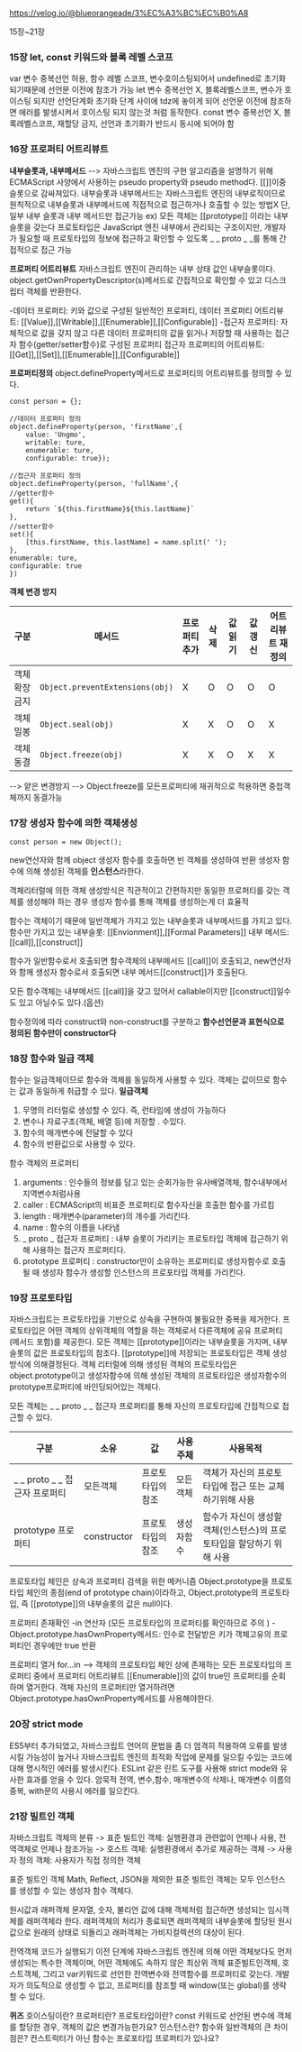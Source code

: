 https://velog.io/@blueorangeade/3%EC%A3%BC%EC%B0%A8

15장~21장

### 15장 let, const 키워드와 블록 레벨 스코프
var 
변수 중복선언 허용, 함수 레벨 스코프, 
변수호이스팅되어서 undefined로 초기화 되기때문에 선언문 이전에 참조가 가능
let
변수 중복선언 X, 블록레벨스코프, 변수가 호이스팅 되지만 
선언단계화 초기화 단계 사이에 tdz에 놓이게 되어 선언문 이전에 참조하면 에러를 발생시켜서 호이스팅 되지 않는것 처럼 동작한다.
const
변수 중복선언 X, 블록레벨스코프, 재할당 금지,
선언과 초기화가 반드시 동시에 되어야 함


### 16장 프로퍼티 어트리뷰트

**내부슬롯과, 내부메서드** --> 자바스크립트 엔진의 구현 알고리즘을 설명하기 위해 
ECMAScript 사양에서 사용하는 pseudo property와 pseudo method다.
[[]]이중슬롯으로 감싸져있다. 
내부슬롯과 내부메서드는 자바스크립트 엔진의 내부로직이므로 원칙적으로 내부슬롯과 내부메서드에 직접적으로 접근하거나 호출할 수 있는 방법X 
단, 일부 내부 슬롯과 내부 메서드만 접근가능
ex) 모든 객체는 [[prototype]] 이라는 내부슬롯을 갖는다
프로토타입은 JavaScript 엔진 내부에서 관리되는 구조이지만, 개발자가 필요할 때 프로토타입의 정보에 접근하고 확인할 수 있도록 _ _ proto _ _를 통해 간접적으로 접근 가능 

**프로퍼티 어트리뷰트**
자바스크립트 엔진이 관리하는 내부 상태 값인 내부슬롯이다.
object.getOwnPropertyDescriptor(s)메서드로 간접적으로 확인할 수 있고 디스크립터 객체를 반환한다. 

-데이터 프로퍼티: 키와 값으로 구성된 일반적인 프로퍼티, 
데이터 프로퍼티 어트리뷰트: [[Value]],[[Writable]],[[Enumerable]],[[Configurable]]
-접근자 프로퍼티: 자체적으로 값을 갖지 않고 다른 데이터 프로퍼티의 값을 읽거나 저장할 때 사용하는 접근자 함수(getter/setter함수)로 구성된 프로퍼티
접근자 프로퍼티의 어트리뷰트: [[Get]],[[Set]],[[Enumerable]],[[Configurable]]

**프로퍼티정의**
object.defineProperty메서드로 
프로퍼티의 어트리뷰트를 정의할 수 있다.
```
const person = {};

//데이터 프로퍼티 정의
object.defineProperty(person, 'firstName',{
	value: 'Ungmo',
	writable: ture,
	enumerable: ture,
	configurable: true});

//접근자 프로퍼티 정의
object.defineProperty(person, 'fullName',{
//getter함수
get(){
	return `${this.firstName}${this.lastName}`
},
//setter함수
set(){
	[this.firstName, this.lastName] = name.split(' ');
},
enumerable: ture,
configurable: true
})
```

**객체 변경 방지**

| 구분   | 메서드               | 프로퍼티 추가 | 삭제 | 값 읽기 | 값 갱신 | 어트리뷰트 재정의 |
|--------|----------------------|---------------|------|---------|---------|------------------|
| 객체 확장 금지 | `Object.preventExtensions(obj)` | X             | O    | O       | O       | O                |
| 객체 밀봉   | `Object.seal(obj)`    | X             | X    | O       | O       | X                |
| 객체 동결   | `Object.freeze(obj)`  | X             | X    | O       | X       | X                |

--> 얕은 변경방지
--> Object.freeze를 모든프로퍼티에 재귀적으로 적용하면 중첩객체까지 동결가능

### 17장 생성자 함수에 의한 객체생성
```
const person = new Object();
```
new연산자와 함께 object 생성자 함수를 호출하면 빈 객체를 생성하여 반환
생성자 함수에 의해 생성된 객체를 **인스턴스**라한다.

객체리터럴에 의한 객체 생성방식은 직관적이고 간편하지만 동일한 프로퍼티를 갖는 객체를 생성해야 하는 경우 생성자 함수를 통해 객체를 생성하는게 더 효율적

함수는 객체이기 때문에 일반객체가 가지고 있는 내부슬롯과 내부메서드를 가지고 있다. 
함수만 가지고 있는
내부슬롯: [[Envionment]],[[Formal Parameters]]
내부 메서드: [[call]],[[construct]]

함수가 일반함수로서 호출되면 함수객체의 내부메서드 [[call]]이 호출되고,
new연산자와 함께 생성자 함수로서 호출되면 내부 메서드[[construct]]가 호출된다.

모든 함수객체는 내부메서드 [[call]]을 갖고 있어서 callable이지만
[[construct]]일수도 있고 아닐수도 있다.(옵션)

함수정의에 따라 construct와 non-construct를 구분하고
**함수선언문과 표현식으로 정의된 함수만이 constructor다**

### 18장 함수와 일급 객체

함수는 일급객체이므로 함수와 객체를 동일하게 사용할 수 있다.
객체는 값이므로 함수는 값과 동일하게 취급할 수 있다.
**일급객체**
1. 무명의 리터럴로 생성할 수 있다. 즉, 런타임에 생성이 가능하다
2. 변수나 자료구조(객체, 배열 등)에 저장할 . 수있다.
3. 함수의 매개변수에 전달할 수 있다
4. 함수의 반환값으로 사용할 수 있다.

함수 객체의 프로퍼티
1. arguments
: 인수들의 정보를 담고 있는 순회가능한 유사배열객체, 함수내부에서 지역변수처럼사용
2. caller
: ECMAScript의 비표준 프로퍼티로 함수자신을 호출한 함수를 가르킴
3. length
: 매개변수(parameter)의 개수를 가리킨다.
4. name
: 함수의 이름을 나타냄
5.  _ proto _ 접근자 프로퍼티
: 내부 슬롯이 가리키는 프로토타입 객체에 접근하기 위해 사용하는 접근자 프로퍼티다.
6. prototype 프로퍼티
: constructor만이 소유하는 프로퍼티로 
생성자함수로 호출될 때 생성자 함수가 생성할 인스턴스의 프로포타입 객체를 가리킨다. 


### 19장 프로토타입

자바스크립트는 프로토타입을 기반으로 상속을 구현하여 불필요한 중복을 제거한다.
프로토타입은 어떤 객체의 상위객체의 역할을 하는 객체로서 다른객체에 공유 프로퍼티(메서드 포함)를 제공한다. 
모든 객체는 [[prototype]]이라는 내부슬롯을 가지며, 내부슬롯의 값은 프로토타입의 참조다. [[prototype]]에 저장되는 프로토타입은 객체 생성방식에 의해결정된다. 객체 리터럴에 의해 생성된 객체의 프로토타입은 object.prototype이고 생성자함수에 의해 생성된 객체의 프로토타입은 생성자함수의 prototype프로퍼티에 바인딩되어있는 객체다. 

모든 객체는 _ _ proto _ _ 접근자 프로퍼티를 통해 자신의 프로토타입에 간접적으로 접근할 수 있다. 

| 구분 | 소유 | 값 | 사용주체 | 사용목적 |
|-------|-------|-------|-------|-------|
| _ _ proto _ _  접근자 프로퍼티| 모든객체 | 프로토타입의 참조 | 모든객체 | 객체가 자신의 프로토타입에 접근 또는 교체하기위해 사용 |
| prototype 프로퍼티 | constructor | 프로토타입의 참조 | 생성자함수 |  함수가 자신이 생성할 객체(인스턴스)의 프로토타입을 할당하기 위해 사용 |
프로토타입 체인은 상속과 프로퍼티 검색을 위한 메커니즘
Object.prototype을 프로토타입 체인의 종점(end of prototype chain)이라하고, Object.prototype의 프로토타입, 즉 [[prototype]]의 내부슬롯의 값은 null이다. 

프로퍼티 존재확인 
-in 연산자  (모든 프로토타입의 프로퍼티를 확인하므로 주의 )
-Object.prototype.hasOwnProperty메서드: 인수로 전달받은 키가 객체고유의 프로퍼티인 경우에만 true 반환 

프로퍼티 열거
for...in
--> 객체의 프로토타입 체인 상에 존재하는 모든 프로토타입의 프로퍼티 중에서 프로퍼티 어트리뷰트 [[Enumerable]]의 값이 true인 프로퍼티를 순회하며 열거한다. 객체 자신의 프로퍼티만 열거하려면 Object.prototype.hasOwnProperty메서드를 사용해야한다. 


### 20장 strict mode

ES5부터 추가되었고, 자바스크립트 언어의 문법을 좀 더 엄격히 적용하여 오류를 발생시킬 가능성이 높거나 자바스크립트 엔진의 최적화 작업에 문제를 일으킬 수있는 코드에 대해 명시적인 에러를 발생시킨다. 
ESLint 같은 린트 도구를 사용해 strict mode와 유사한 효과를 얻을 수 있다. 암묵적 전역, 변수,함수, 매개변수의 삭제나, 매개변수 이름의 중복, with문의 사용시 에러를 일으킨다. 


### 21장 빌트인 객체

자바스크립트 객체의 분류
-> 표준 빌트인 객체: 실행환경과 관련없이 언제나 사용, 전역객체로 언제나 참조가능
-> 호스트 객체: 실행환경에서 추가로 제공하는 객체
-> 사용자 정의 객체: 사용자가 직접 정의한 객체 

표준 빌트인 객체
Math, Reflect, JSON을 제외한 표준 빌트인 객체는 모두 인스턴스를 생성할 수 있는 생성자 함수 객체다. 

원시값과 래퍼객체
문자열, 숫자, 불리언 값에 대해 객체처럼 접근하면 생성되는 임시객체를 래퍼객체라 한다. 래퍼객체의 처리가 종료되면 래퍼객체의 내부슬롯에 할당된 원시값으로 원래의 상태로 되돌리고 래퍼객체는 가비지컬렉션의 대상이 된다. 

전역객체
코드가 실행되기 이전 단계에 자바스크립트 엔진에 의해 어떤 객체보다도 먼저 생성되는 특수한 객체이며, 어떤 객체에도 속하지 않은 최상위 객체
표준빌트인객체, 호스트객체, 그리고 var키워드로 선언한 전역변수와 전역함수를 프로퍼티로 갖는다. 개발자가 의도적으로 생성할 수 없고, 프로퍼티를 참조할 때 window(또는 global)를 생략할 수 있다. 






**퀴즈**
호이스팅이란?
프로퍼티란?
프로토타입이란?
const 키워드로 선언된 변수에 객체를 할당한 경우, 객체의 값은 변경가능한가요?
인스턴스란?
함수와 일반객체의 큰 차이점은?
컨스트럭터가 아닌 함수는 프로포타입 프로퍼티가 있나요?

